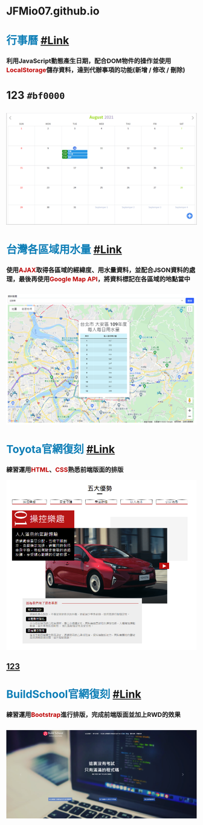 JFMio07.github.io
===
<font color=#0E7FB7>行事曆</font> [#Link](https://jfmio07.github.io/JSTAHW03/calendar.html)
===
### 利用JavaScript動態產生日期，配合DOM物件的操作並使用<font color=#bf0000>LocalStorage</font>儲存資料，達到代辦事項的功能(新增 / 修改 / 刪除)
# 123 `#bf0000`
![calendar](./Markdown/image/calendar.png)
---
<font color=#0E7FB7>台灣各區域用水量</font> [#Link](https://jfmio07.github.io/JSTAHW02/waterusage)
===
### 使用<font color=#BF0000>AJAX</font>取得各區域的經緯度、用水量資料，並配合JSON資料的處理，最後再使用<font color=#BF0000>Google Map API</font>，將資料標記在各區域的地點當中
![waterusage](./Markdown/image/waterusage.png)
---
<font color=#0E7FB7>Toyota官網復刻</font> [#Link](https://jfmio07.github.io/CSSHW03/faketoyota)
===
### 練習運用<font color=#BF0000>HTML</font>、<font color=#BF0000>CSS</font>熟悉前端版面的排版
![faketoyota](./Markdown/image/Toyota.png)

<a href="https://jfmio07.github.io/CSSHW03/faketoyota">123</a>
---

<font color=#0E7FB7>BuildSchool官網復刻</font> [#Link](https://jfmio07.github.io/CSSHW05/buildschool)
===
### 練習運用<font color=#BF0000>Bootstrap</font>進行排版，完成前端版面並加上RWD的效果
![buildschool](./Markdown/image/BuildSchool.png)
---
